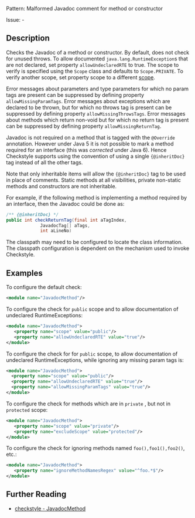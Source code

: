 Pattern: Malformed Javadoc comment for method or constructor

Issue: -

## Description

Checks the Javadoc of a method or constructor. By default, does not check for unused throws. To allow documented `java.lang.RuntimeException`s that are not declared, set property `allowUndeclaredRTE` to true. The scope to verify is specified using the `Scope` class and defaults to `Scope.PRIVATE`. To verify another scope, set property scope to a different [scope](http://checkstyle.sourceforge.net/property_types.html#scope). 

Error messages about parameters and type parameters for which no param tags are present can be suppressed by defining property `allowMissingParamTags`. Error messages about exceptions which are declared to be thrown, but for which no throws tag is present can be suppressed by defining property `allowMissingThrowsTags`. Error messages about methods which return non-void but for which no return tag is present can be suppressed by defining property `allowMissingReturnTag`. 

Javadoc is not required on a method that is tagged with the `@Override` annotation. However under Java 5 it is not possible to mark a method required for an interface (this was _corrected_ under Java 6). Hence Checkstyle supports using the convention of using a single `{@inheritDoc}` tag instead of all the other tags. 

Note that only inheritable items will allow the `{@inheritDoc}` tag to be used in place of comments. Static methods at all visibilities, private non-static methods and constructors are not inheritable. 

For example, if the following method is implementing a method required by an interface, then the Javadoc could be done as: 


```java
/** {@inheritDoc} */
public int checkReturnTag(final int aTagIndex,
             JavadocTag[] aTags,
             int aLineNo)
```

The classpath may need to be configured to locate the class information. The classpath configuration is dependent on the mechanism used to invoke Checkstyle. 

## Examples

To configure the default check: 


```xml
<module name="JavadocMethod"/>
```
        

To configure the check for `public` scope and to allow documentation of undeclared RuntimeExceptions: 


```xml
<module name="JavadocMethod">
   <property name="scope" value="public"/>
   <property name="allowUndeclaredRTE" value="true"/>
</module>
```
        

To configure the check for for `public` scope, to allow documentation of undeclared RuntimeExceptions, while ignoring any missing param tags is: 


```xml
<module name="JavadocMethod">
  <property name="scope" value="public"/>
  <property name="allowUndeclaredRTE" value="true"/>
  <property name="allowMissingParamTags" value="true"/>
</module>
```
        

To configure the check for methods which are in `private` , but not in `protected` scope: 


```xml
<module name="JavadocMethod">
   <property name="scope" value="private"/>
   <property name="excludeScope" value="protected"/>
</module>
```
        

To configure the check for ignoring methods named `foo(),foo1(),foo2()`, etc.: 


```xml
<module name="JavadocMethod">
   <property name="ignoreMethodNamesRegex" value="^foo.*$"/>
</module>
```

## Further Reading

* [checkstyle - JavadocMethod](https://checkstyle.sourceforge.io/checks/javadoc/javadocmethod.html#JavadocMethod)
